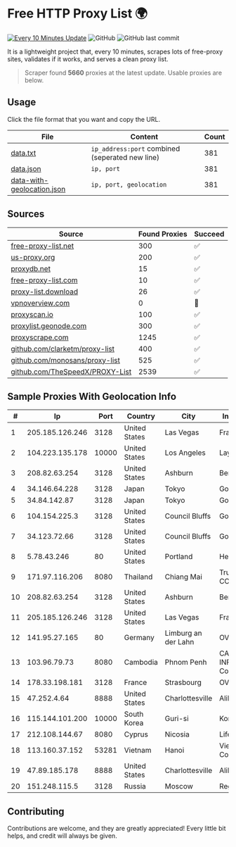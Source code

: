 
# Free HTTP Proxy List 🌍

[![Every 10 Minutes Update](https://github.com/mertguvencli/http-proxy-list/actions/workflows/main.yml/badge.svg?branch=main)](https://github.com/mertguvencli/http-proxy-list/actions/workflows/main.yml)
![GitHub](https://img.shields.io/github/license/mertguvencli/http-proxy-list)
![GitHub last commit](https://img.shields.io/github/last-commit/mertguvencli/http-proxy-list)

It is a lightweight project that, every 10 minutes, scrapes lots of free-proxy sites, validates if it works, and serves a clean proxy list.


> Scraper found **5660** proxies at the latest update. Usable proxies are below.

## Usage

Click the file format that you want and copy the URL.


|File|Content|Count|
|----|-------|-----|
|[data.txt](https://raw.githubusercontent.com/mertguvencli/http-proxy-list/main/proxy-list/data.txt)|`ip_address:port` combined (seperated new line)|381|
|[data.json](https://raw.githubusercontent.com/mertguvencli/http-proxy-list/main/proxy-list/data.json)|`ip, port`|381|
|[data-with-geolocation.json](https://raw.githubusercontent.com/mertguvencli/http-proxy-list/main/proxy-list/data-with-geolocation.json)|`ip, port, geolocation`|381|

## Sources

|Source|Found Proxies|Succeed|
|------|-------------|-------|
|[free-proxy-list.net](https://free-proxy-list.net)|300|✅|
|[us-proxy.org](https://www.us-proxy.org)|200|✅|
|[proxydb.net](http://proxydb.net)|15|✅|
|[free-proxy-list.com](https://free-proxy-list.com/?page=&port=&type%5B%5D=http&type%5B%5D=https&up_time=0&search=Search)|10|✅|
|[proxy-list.download](https://www.proxy-list.download/HTTP)|26|✅|
|[vpnoverview.com](https://vpnoverview.com/privacy/anonymous-browsing/free-proxy-servers)|0|🚫|
|[proxyscan.io](https://www.proxyscan.io)|100|✅|
|[proxylist.geonode.com](https://proxylist.geonode.com/api/proxy-list?limit=300&page=1&sort_by=lastChecked&sort_type=desc&protocols=http,https)|300|✅|
|[proxyscrape.com](https://api.proxyscrape.com/v2/?request=displayproxies&protocol=http&timeout=10000&country=all&ssl=all&anonymity=all)|1245|✅|
|[github.com/clarketm/proxy-list](https://raw.githubusercontent.com/clarketm/proxy-list/master/proxy-list-raw.txt)|400|✅|
|[github.com/monosans/proxy-list](https://raw.githubusercontent.com/monosans/proxy-list/main/proxies/http.txt)|525|✅|
|[github.com/TheSpeedX/PROXY-List](https://raw.githubusercontent.com/TheSpeedX/PROXY-List/master/http.txt)|2539|✅|


## Sample Proxies With Geolocation Info

|#|Ip|Port|Country|City|Internet Service Provider|
|-|--|----|-------|----|-------------------------|
|1|205.185.126.246|3128|United States|Las Vegas|FranTech Solutions|
|2|104.223.135.178|10000|United States|Los Angeles|LayerHost|
|3|208.82.63.254|3128|United States|Ashburn|Bernardi Sounds|
|4|34.146.64.228|3128|Japan|Tokyo|Google LLC|
|5|34.84.142.87|3128|Japan|Tokyo|Google LLC|
|6|104.154.225.3|3128|United States|Council Bluffs|Google LLC|
|7|34.123.72.66|3128|United States|Council Bluffs|Google LLC|
|8|5.78.43.246|80|United States|Portland|Hetzner Online GmbH|
|9|171.97.116.206|8080|Thailand|Chiang Mai|True Internet Corporation CO. Ltd.|
|10|208.82.63.254|3128|United States|Ashburn|Bernardi Sounds|
|11|205.185.126.246|3128|United States|Las Vegas|FranTech Solutions|
|12|141.95.27.165|80|Germany|Limburg an der Lahn|OVH SAS|
|13|103.96.79.73|8080|Cambodia|Phnom Penh|CAMHR INFORMATION(CAMBODIA) Co., LTD|
|14|178.33.198.181|3128|France|Strasbourg|OVH SAS|
|15|47.252.4.64|8888|United States|Charlottesville|Alibaba.com LLC|
|16|115.144.101.200|10000|South Korea|Guri-si|Korea Telecom|
|17|212.108.144.67|8080|Cyprus|Nicosia|Lifecell Digital LTD|
|18|113.160.37.152|53281|Vietnam|Hanoi|VietNam Post and Telecom Corporation|
|19|47.89.185.178|8888|United States|Charlottesville|Alibaba.com LLC|
|20|151.248.115.5|3128|Russia|Moscow|Reg.Ru|



## Contributing

Contributions are welcome, and they are greatly appreciated! Every
little bit helps, and credit will always be given.

